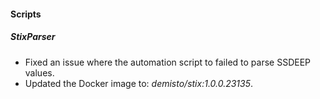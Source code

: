 
#### Scripts
##### StixParser
- Fixed an issue where the automation script to failed to parse SSDEEP values.
- Updated the Docker image to: *demisto/stix:1.0.0.23135*.